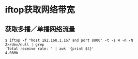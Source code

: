 # iftop获取网络带宽

## 获取多播／单播网络流量
```
$ iftop -f "host 192.168.1.167 and port 8800" -t -s 4 -n -N 2>/dev/null | grep
'Total receive rate: ' | awk '{print $4}'
4.08Mb
```
